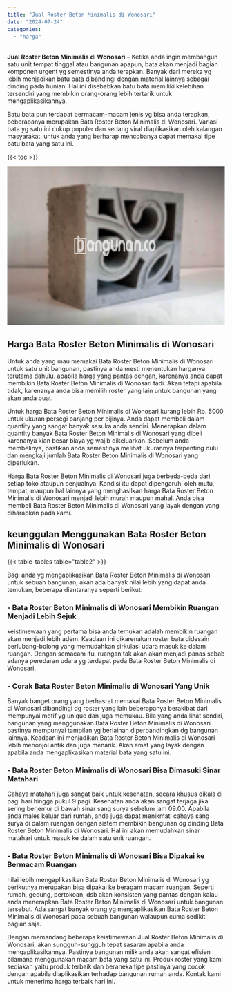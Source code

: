 ```yaml
---
title: "Jual Roster Beton Minimalis di Wonosari"
date: "2024-07-24"
categories: 
  - "harga"
---
```


**Jual Roster Beton Minimalis di Wonosari** – Ketika anda ingin membangun satu unit tempat tinggal atau bangunan apapun, bata akan menjadi bagian komponen urgent yg semestinya anda terapkan. Banyak dari mereka yg lebih menjadikan batu bata dibandingi dengan material lainnya sebagai dinding pada hunian. Hal ini disebabkan batu bata memiliki kelebihan tersendiri yang membikin orang-orang lebih tertarik untuk mengaplikasikannya.

Batu bata pun terdapat bermacam-macam jenis yg bisa anda terapkan, beberapanya merupakan Bata Roster Beton Minimalis di Wonosari. Variasi bata yg satu ini cukup populer dan sedang viral diaplikasikan oleh kalangan masyarakat. untuk anda yang berharap mencobanya dapat memakai tipe batu bata yang satu ini.

{{< toc >}}

![Jual Roster Beton Minimalis di Wonosari](/images/bata-roster-minimalis-16.png)

## Harga Bata Roster Beton Minimalis di Wonosari

Untuk anda yang mau memakai Bata Roster Beton Minimalis di Wonosari untuk satu unit bangunan, pastinya anda mesti menentukan harganya terutama dahulu. apabila harga yang pantas dengan, karenanya anda dapat membikin Bata Roster Beton Minimalis di Wonosari tadi. Akan tetapi apabila tidak, karenanya anda bisa memilih roster yang lain untuk bangunan yang akan anda buat.

Untuk harga Bata Roster Beton Minimalis di Wonosari kurang lebih Rp. 5000 untuk ukuran persegi panjang per bijinya. Anda dapat membeli dalam quantity yang sangat banyak sesuka anda sendiri. Menerapkan dalam quantity banyak Bata Roster Beton Minimalis di Wonosari yang dibeli karenanya kian besar biaya yg wajib dikeluarkan. Sebelum anda membelinya, pastikan anda semestinya melihat ukurannya terpenting dulu dan mengkaji jumlah Bata Roster Beton Minimalis di Wonosari yang diperlukan.

Harga Bata Roster Beton Minimalis di Wonosari juga berbeda-beda dari setiap toko ataupun penjualnya. Kondisi itu dapat dipengaruhi oleh mutu, tempat, maupun hal lainnya yang menghasilkan harga Bata Roster Beton Minimalis di Wonosari menjadi lebih murah maupun mahal. Anda bisa membeli Bata Roster Beton Minimalis di Wonosari yang layak dengan yang diharapkan pada kami.

## keunggulan Menggunakan Bata Roster Beton Minimalis di Wonosari

{{< table-tables table="table2" >}}

Bagi anda yg mengaplikasikan Bata Roster Beton Minimalis di Wonosari untuk sebuah bangunan, akan ada banyak nilai lebih yang dapat anda temukan, beberapa diantaranya seperti berikut:

### \- Bata Roster Beton Minimalis di Wonosari Membikin Ruangan Menjadi Lebih Sejuk

keistimewaan yang pertama bisa anda temukan adalah membikin ruangan akan menjadi lebih adem. Keadaan ini dikarenakan roster bata didesain berlubang-bolong yang memudahkan sirkulasi udara masuk ke dalam ruangan. Dengan semacam itu, ruangan tak akan akan menjadi panas sebab adanya peredaran udara yg terdapat pada Bata Roster Beton Minimalis di Wonosari.

### \- Corak Bata Roster Beton Minimalis di Wonosari Yang Unik

Banyak banget orang yang berhasrat memakai Bata Roster Beton Minimalis di Wonosari dibandingi dg roster yang lain beberapanya berakibat dari mempunyai motif yg unique dan juga memukau. Bila yang anda lihat sendiri, bangunan yang menggunakan Bata Roster Beton Minimalis di Wonosari pastinya mempunyai tampilan yg berlainan diperbandingkan dg bangunan lainnya. Keadaan ini menjadikan Bata Roster Beton Minimalis di Wonosari lebih menonjol antik dan juga menarik. Akan amat yang layak dengan apabila anda mengaplikasikan material bata yang satu ini.

### \- Bata Roster Beton Minimalis di Wonosari Bisa Dimasuki Sinar Matahari

Cahaya matahari juga sangat baik untuk kesehatan, secara khusus dikala di pagi hari hingga pukul 9 pagi. Kesehatan anda akan sangat terjaga jika sering berjemur di bawah sinar sang surya sebelum jam 09.00. Apabila anda males keluar dari rumah, anda juga dapat menikmati cahaya sang surya di dalam ruangan dengan sistem membikin bangunan dg dinding Bata Roster Beton Minimalis di Wonosari. Hal ini akan memudahkan sinar matahari untuk masuk ke dalam satu unit ruangan.

### \- Bata Roster Beton Minimalis di Wonosari Bisa Dipakai ke Bermacam Ruangan

nilai lebih mengaplikasikan Bata Roster Beton Minimalis di Wonosari yg berikutnya merupakan bisa dipakai ke beragam macam ruangan. Seperti rumah, gedung, pertokoan, dsb akan konsisten yang pantas dengan kalau anda menerapkan Bata Roster Beton Minimalis di Wonosari untuk bangunan tersebut. Ada sangat banyak orang yg mengaplikasikan Bata Roster Beton Minimalis di Wonosari pada sebuah bangunan walaupun cuma sedikit bagian saja.

Dengan memandang beberapa keistimewaan Jual Roster Beton Minimalis di Wonosari, akan sungguh-sungguh tepat sasaran apabila anda mengaplikasikannya. Pastinya bangunan milik anda akan sangat efisien bilamana menggunakan macam bata yang satu ini. Produk roster yang kami sediakan yaitu produk terbaik dan beraneka tipe pastinya yang cocok dengan apabila diaplikasikan terhadap bangunan rumah anda. Kontak kami untuk menerima harga terbaik hari ini.
